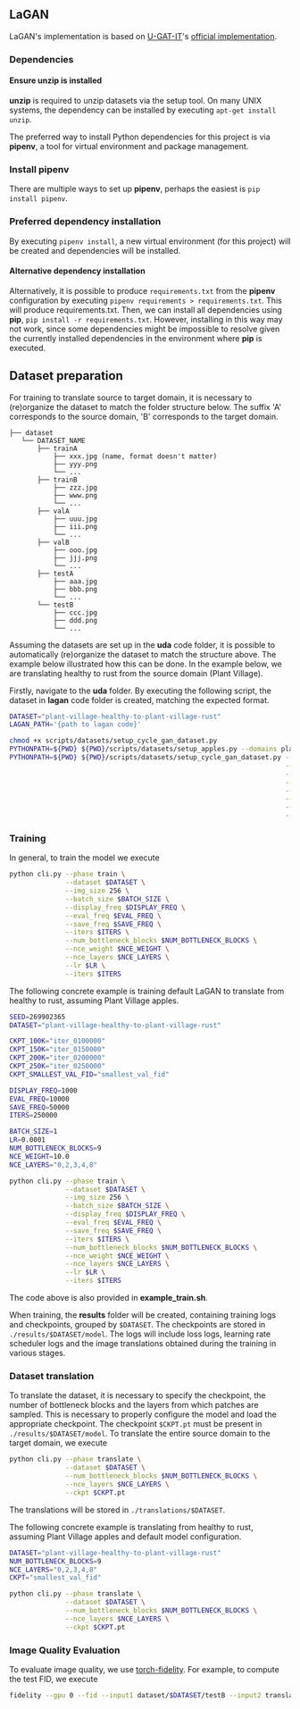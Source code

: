 ## LaGAN

LaGAN's implementation is based on [U-GAT-IT](https://arxiv.org/abs/1907.10830)'s [official implementation](https://github.com/znxlwm/UGATIT-pytorch).

### Dependencies

#### Ensure unzip is installed
**unzip** is required to unzip datasets via the setup tool.
On many UNIX systems, the dependency can be installed by executing `apt-get install unzip`.

The preferred way to install Python dependencies for this project is via **pipenv**,
a tool for virtual environment and package management.

### Install pipenv
There are multiple ways to set up **pipenv**, perhaps the easiest is `pip install pipenv`.

### Preferred dependency installation
By executing `pipenv install`, a new virtual environment (for this project) will be created and dependencies will be installed.

#### Alternative dependency installation
Alternatively, it is possible to produce `requirements.txt` from the **pipenv** configuration
by executing `pipenv requirements > requirements.txt`. This will produce requirements.txt.
Then, we can install all dependencies using **pip**, `pip install -r requirements.txt`.
However, installing in this way may not work, since some dependencies might be impossible to resolve given the currently installed dependencies in the environment where **pip** is executed.

## Dataset preparation
For training to translate source to target domain, it is necessary to (re)organize the dataset to match the folder structure below. 
The suffix 'A' corresponds to the source domain, 'B' corresponds to the target domain.
```
├── dataset
   └── DATASET_NAME
       ├── trainA
           ├── xxx.jpg (name, format doesn't matter)
           ├── yyy.png
           └── ...
       ├── trainB
           ├── zzz.jpg
           ├── www.png
           └── ...
       ├── valA
           ├── uuu.jpg
           ├── iii.png
           └── ...
       ├── valB
           ├── ooo.jpg
           ├── jjj.png
           └── ...
       ├── testA
           ├── aaa.jpg 
           ├── bbb.png
           └── ...
       └── testB
           ├── ccc.jpg 
           ├── ddd.png
           └── ...
```

Assuming the datasets are set up in the **uda** code folder, it is possible to automatically (re)organize 
the dataset to match the structure above. The example below illustrated how this can be done.
In the example below, we are translating healthy to rust from the source domain (Plant Village).

Firstly, navigate to the **uda** folder. By executing the following script, the dataset in **lagan** code folder 
is created, matching the expected format.
```bash
DATASET="plant-village-healthy-to-plant-village-rust"
LAGAN_PATH='{path to lagan code}'

chmod +x scripts/datasets/setup_cycle_gan_dataset.py
PYTHONPATH=${PWD} ${PWD}/scripts/datasets/setup_apples.py --domains plant-village --img_size 286
PYTHONPATH=${PWD} ${PWD}/scripts/datasets/setup_cycle_gan_dataset.py --datasets-path $LAGAN_PATH/dataset \
                                                                     --dataset-name $DATASET \
                                                                     --source-train data/apples/plant-village/train/healthy \
                                                                     --source-val data/apples/plant-village/val/healthy \
                                                                     --source-test data/apples/plant-village/test/healthy \
                                                                     --target-train data/apples/plant-village/train/rust \
                                                                     --target-val  data/apples/plant-village/val/rust \
                                                                     --target-test data/apples/plant-village/test/rust
```

### Training

In general, to train the model we execute
```bash
python cli.py --phase train \
              --dataset $DATASET \
              --img_size 256 \
              --batch_size $BATCH_SIZE \
              --display_freq $DISPLAY_FREQ \
              --eval_freq $EVAL_FREQ \
              --save_freq $SAVE_FREQ \
              --iters $ITERS \
              --num_bottleneck_blocks $NUM_BOTTLENECK_BLOCKS \
              --nce_weight $NCE_WEIGHT \
              --nce_layers $NCE_LAYERS \
              --lr $LR \
              --iters $ITERS
```
The following concrete example is training default LaGAN to translate from healthy to rust,
assuming Plant Village apples.

```bash
SEED=269902365
DATASET="plant-village-healthy-to-plant-village-rust"

CKPT_100K="iter_0100000"
CKPT_150K="iter_0150000"
CKPT_200K="iter_0200000"
CKPT_250K="iter_0250000"
CKPT_SMALLEST_VAL_FID="smallest_val_fid"

DISPLAY_FREQ=1000
EVAL_FREQ=10000
SAVE_FREQ=50000
ITERS=250000

BATCH_SIZE=1
LR=0.0001
NUM_BOTTLENECK_BLOCKS=9
NCE_WEIGHT=10.0
NCE_LAYERS="0,2,3,4,8"

python cli.py --phase train \
              --dataset $DATASET \
              --img_size 256 \
              --batch_size $BATCH_SIZE \
              --display_freq $DISPLAY_FREQ \
              --eval_freq $EVAL_FREQ \
              --save_freq $SAVE_FREQ \
              --iters $ITERS \
              --num_bottleneck_blocks $NUM_BOTTLENECK_BLOCKS \
              --nce_weight $NCE_WEIGHT \
              --nce_layers $NCE_LAYERS \
              --lr $LR \
              --iters $ITERS
```
The code above is also provided in **example_train.sh**.

When training, the **results** folder will be created, containing training logs and checkpoints,
grouped by ```$DATASET```. The checkpoints are stored in ```./results/$DATASET/model```. The logs will include loss logs, learning rate scheduler logs and the image translations obtained during the training in various stages.

### Dataset translation
To translate the dataset, it is necessary to specify the checkpoint, the number of bottleneck 
blocks and the layers from which patches are sampled. This is necessary to properly configure the model and load the appropriate checkpoint. The checkpoint ```$CKPT.pt``` must be present in ```./results/$DATASET/model```.
To translate the entire source domain to the target domain, we execute 
```bash
python cli.py --phase translate \
              --dataset $DATASET \
              --num_bottleneck_blocks $NUM_BOTTLENECK_BLOCKS \
              --nce_layers $NCE_LAYERS \
              --ckpt $CKPT.pt
```
The translations will be stored in ```./translations/$DATASET```.

The following concrete example is translating from healthy to rust,
assuming Plant Village apples and default model configuration.

```bash
DATASET="plant-village-healthy-to-plant-village-rust"
NUM_BOTTLENECK_BLOCKS=9
NCE_LAYERS="0,2,3,4,8"
CKPT="smallest_val_fid"

python cli.py --phase translate \
              --dataset $DATASET \
              --num_bottleneck_blocks $NUM_BOTTLENECK_BLOCKS \
              --nce_layers $NCE_LAYERS \
              --ckpt $CKPT.pt
```

### Image Quality Evaluation
To evaluate image quality, we use [torch-fidelity](https://github.com/toshas/torch-fidelity).
For example, to compute the test FID, we execute
```bash
fidelity --gpu 0 --fid --input1 dataset/$DATASET/testB --input2 translations/$DATASET/$CKPT/test
```